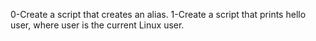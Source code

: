0-Create a script that creates an alias.
1-Create a script that prints hello user, where user is the current Linux user.
